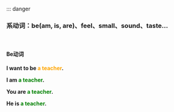 ::: danger

### 系动词：be(am, is, are)、feel、small、sound、taste...

<br>

#### Be动词

**I want to be <font color="orange">a teacher</font>.**

**I am <font color="green">a teacher</font>.**

**You are <font color="green">a teacher</font>.**

**He is <font color="green">a teacher</font>.**

